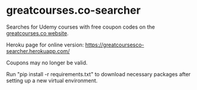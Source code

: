 # greatcourses.co-searcher
Searches for Udemy courses with free coupon codes on the [greatcourses.co website](https://www.greatcourses.co).

Heroku page for online version: 
https://greatcoursesco-searcher.herokuapp.com/

Coupons may no longer be valid.

Run "pip install -r requirements.txt" to download necessary packages after setting up a new virtual environment.
